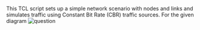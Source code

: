 This TCL script sets up a simple network scenario with nodes and links and simulates traffic using Constant Bit Rate (CBR) traffic sources.
For the given diagram ![question](https://github.com/Abdevilji/Computer-Networks/assets/99809457/45be52cc-5bc7-46ea-aacd-31f9d930e589)
